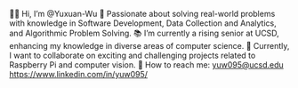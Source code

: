 👨‍💻 Hi, I’m @Yuxuan-Wu
🌟 Passionate about solving real-world problems with knowledge in Software Development, Data Collection and Analytics, and Algorithmic Problem Solving.
📚 I’m currently a rising senior at UCSD, enhancing my knowledge in diverse areas of computer science.
🤝 Currently, I want to collaborate on exciting and challenging projects related to Raspberry Pi and computer vision.
📧 How to reach me: yuw095@ucsd.edu https://www.linkedin.com/in/yuw095/
